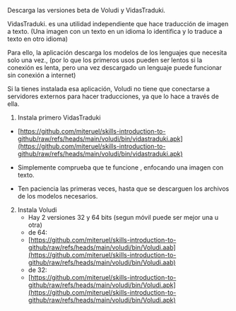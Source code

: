   
Descarga las versiones beta de Voludi y VidasTraduki.

VidasTraduki. es una utilidad independiente  que hace traducción de imagen a texto. (Una imagen con un texto en un idioma  lo identifica y lo traduce a texto en otro idioma)

Para ello, la aplicación descarga los modelos de los lenguajes que necesita  solo una  vez., (por lo que los primeros usos pueden ser lentos si la conexión es lenta, pero una vez descargado un lenguaje puede funcionar sin conexión a internet)

Si la tienes instalada esa aplicación, Voludi no tiene que conectarse a servidores externos para hacer traducciones, ya que lo hace a través de ella.

1)  Instala primero VidasTraduki  
   * [https://github.com/miteruel/skills-introduction-to-github/raw/refs/heads/main/voludi/bin/vidastraduki.apk](https://github.com/miteruel/skills-introduction-to-github/raw/refs/heads/main/voludi/bin/vidastraduki.apk)

   * Simplemente comprueba que te funcione , enfocando una imagen con texto.  
   * Ten paciencia las primeras veces, hasta que se descarguen los archivos de los modelos necesarios.  
2) Instala Voludi  
   * Hay 2 versiones 32 y 64 bits  (segun móvil puede ser mejor una u otra)  
   * de 64:  
   * [https://github.com/miteruel/skills-introduction-to-github/raw/refs/heads/main/voludi/bin/Voludi.aab](https://github.com/miteruel/skills-introduction-to-github/raw/refs/heads/main/voludi/bin/Voludi.aab)  
   * de 32:  
   * [https://github.com/miteruel/skills-introduction-to-github/raw/refs/heads/main/voludi/bin/Voludi.apk](https://github.com/miteruel/skills-introduction-to-github/raw/refs/heads/main/voludi/bin/Voludi.apk)

		

